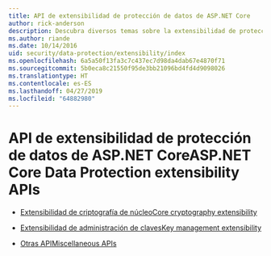 ```yaml
---
title: API de extensibilidad de protección de datos de ASP.NET Core
author: rick-anderson
description: Descubra diversos temas sobre la extensibilidad de protección de datos de ASP.NET Core.
ms.author: riande
ms.date: 10/14/2016
uid: security/data-protection/extensibility/index
ms.openlocfilehash: 6a5a50f13fa3c7c437ec7d98da4dab67e4870f71
ms.sourcegitcommit: 5b0eca8c21550f95de3bb21096bd4fd4d9098026
ms.translationtype: HT
ms.contentlocale: es-ES
ms.lasthandoff: 04/27/2019
ms.locfileid: "64882980"
---
```

# <a name="aspnet-core-data-protection-extensibility-apis"></a><span data-ttu-id="474ea-103">API de extensibilidad de protección de datos de ASP.NET Core</span><span class="sxs-lookup"><span data-stu-id="474ea-103">ASP.NET Core Data Protection extensibility APIs</span></span>

* [<span data-ttu-id="474ea-104">Extensibilidad de criptografía de núcleo</span><span class="sxs-lookup"><span data-stu-id="474ea-104">Core cryptography extensibility</span></span>](xref:security/data-protection/extensibility/core-crypto)

* [<span data-ttu-id="474ea-105">Extensibilidad de administración de claves</span><span class="sxs-lookup"><span data-stu-id="474ea-105">Key management extensibility</span></span>](xref:security/data-protection/extensibility/key-management)

* [<span data-ttu-id="474ea-106">Otras API</span><span class="sxs-lookup"><span data-stu-id="474ea-106">Miscellaneous APIs</span></span>](xref:security/data-protection/extensibility/misc-apis)
